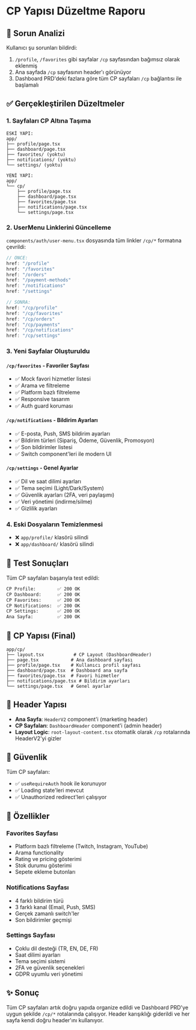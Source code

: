 # CP Yapısı Düzeltme Raporu

## 🎯 Sorun Analizi

Kullanıcı şu sorunları bildirdi:
1. `/profile`, `/favorites` gibi sayfalar `/cp` sayfasından bağımsız olarak eklenmiş
2. Ana sayfada `/cp` sayfasının header'ı görünüyor
3. Dashboard PRD'deki fazlara göre tüm CP sayfaları `/cp` bağlantısı ile başlamalı

## ✅ Gerçekleştirilen Düzeltmeler

### 1. Sayfaları CP Altına Taşıma
```
ESKİ YAPI:
app/
├── profile/page.tsx
├── dashboard/page.tsx
├── favorites/ (yoktu)
├── notifications/ (yoktu)
└── settings/ (yoktu)

YENİ YAPI:
app/
└── cp/
    ├── profile/page.tsx
    ├── dashboard/page.tsx  
    ├── favorites/page.tsx
    ├── notifications/page.tsx
    └── settings/page.tsx
```

### 2. UserMenu Linklerini Güncelleme
`components/auth/user-menu.tsx` dosyasında tüm linkler `/cp/*` formatına çevrildi:

```typescript
// ÖNCE:
href: "/profile"
href: "/favorites" 
href: "/orders"
href: "/payment-methods"
href: "/notifications"
href: "/settings"

// SONRA:
href: "/cp/profile"
href: "/cp/favorites"
href: "/cp/orders" 
href: "/cp/payments"
href: "/cp/notifications"
href: "/cp/settings"
```

### 3. Yeni Sayfalar Oluşturuldu

#### `/cp/favorites` - Favoriler Sayfası
- ✅ Mock favori hizmetler listesi
- ✅ Arama ve filtreleme
- ✅ Platform bazlı filtreleme
- ✅ Responsive tasarım
- ✅ Auth guard koruması

#### `/cp/notifications` - Bildirim Ayarları  
- ✅ E-posta, Push, SMS bildirim ayarları
- ✅ Bildirim türleri (Sipariş, Ödeme, Güvenlik, Promosyon)
- ✅ Son bildirimler listesi
- ✅ Switch component'leri ile modern UI

#### `/cp/settings` - Genel Ayarlar
- ✅ Dil ve saat dilimi ayarları
- ✅ Tema seçimi (Light/Dark/System)
- ✅ Güvenlik ayarları (2FA, veri paylaşımı)
- ✅ Veri yönetimi (indirme/silme)
- ✅ Gizlilik ayarları

### 4. Eski Dosyaların Temizlenmesi
- ❌ `app/profile/` klasörü silindi
- ❌ `app/dashboard/` klasörü silindi

## 🧪 Test Sonuçları

Tüm CP sayfaları başarıyla test edildi:

```bash
CP Profile:        ✅ 200 OK
CP Dashboard:      ✅ 200 OK  
CP Favorites:      ✅ 200 OK
CP Notifications:  ✅ 200 OK
CP Settings:       ✅ 200 OK
Ana Sayfa:         ✅ 200 OK
```

## 📁 CP Yapısı (Final)

```
app/cp/
├── layout.tsx           # CP Layout (DashboardHeader)
├── page.tsx            # Ana dashboard sayfası
├── profile/page.tsx    # Kullanıcı profil sayfası
├── dashboard/page.tsx  # Dashboard ana sayfa
├── favorites/page.tsx  # Favori hizmetler
├── notifications/page.tsx # Bildirim ayarları  
└── settings/page.tsx   # Genel ayarlar
```

## 🎨 Header Yapısı

- **Ana Sayfa**: `HeaderV2` component'i (marketing header)
- **CP Sayfaları**: `DashboardHeader` component'i (admin header)
- **Layout Logic**: `root-layout-content.tsx` otomatik olarak `/cp` rotalarında HeaderV2'yi gizler

## 🔐 Güvenlik

Tüm CP sayfaları:
- ✅ `useRequireAuth` hook ile korunuyor
- ✅ Loading state'leri mevcut
- ✅ Unauthorized redirect'leri çalışıyor

## 📝 Özellikler

### Favorites Sayfası
- Platform bazlı filtreleme (Twitch, Instagram, YouTube)
- Arama functionality
- Rating ve pricing gösterimi
- Stok durumu gösterimi
- Sepete ekleme butonları

### Notifications Sayfası  
- 4 farklı bildirim türü
- 3 farklı kanal (Email, Push, SMS)
- Gerçek zamanlı switch'ler
- Son bildirimler geçmişi

### Settings Sayfası
- Çoklu dil desteği (TR, EN, DE, FR)
- Saat dilimi ayarları
- Tema seçimi sistemi
- 2FA ve güvenlik seçenekleri
- GDPR uyumlu veri yönetimi

## ✨ Sonuç

Tüm CP sayfaları artık doğru yapıda organize edildi ve Dashboard PRD'ye uygun şekilde `/cp/*` rotalarında çalışıyor. Header karışıklığı giderildi ve her sayfa kendi doğru header'ını kullanıyor. 
